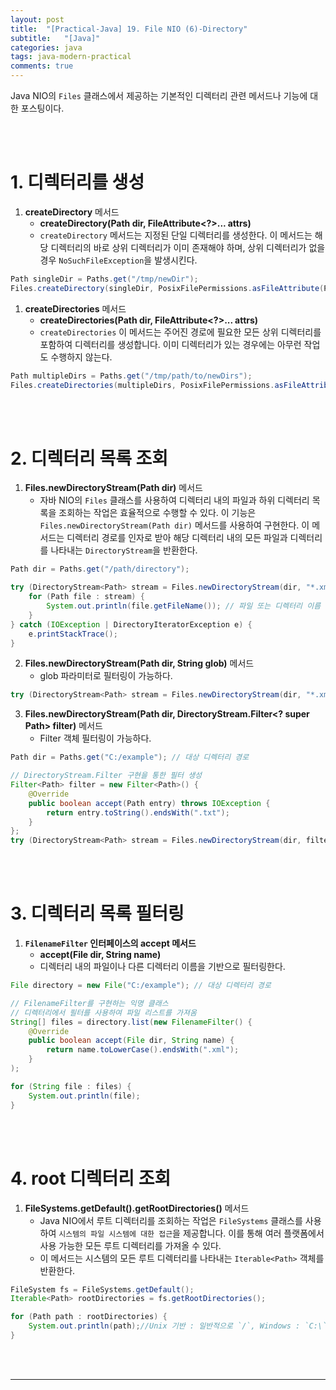 ```yaml
---
layout: post
title:  "[Practical-Java] 19. File NIO (6)-Directory"
subtitle:   "[Java]"
categories: java
tags: java-modern-practical
comments: true
---
```


Java NIO의 `Files` 클래스에서 제공하는 기본적인 디렉터리 관련 메서드나 기능에 대한 포스팅이다.

<br><br>


# 1. 디렉터리를 생성

1. **createDirectory** 메서드
   - **createDirectory(Path dir, FileAttribute<?>... attrs)**
   - `createDirectory` 메서드는 지정된 단일 디렉터리를 생성한다. 이 메서드는 해당 디렉터리의 바로 상위 디렉터리가 이미 존재해야 하며, 상위 디렉터리가 없을 경우 `NoSuchFileException`을 발생시킨다.

```java
Path singleDir = Paths.get("/tmp/newDir");
Files.createDirectory(singleDir, PosixFilePermissions.asFileAttribute(PosixFilePermissions.fromString("rwxr-x---")));
```

1. **createDirectories** 메서드
   - **createDirectories(Path dir, FileAttribute<?>... attrs)**
   - `createDirectories` 이 메서드는 주어진 경로에 필요한 모든 상위 디렉터리를 포함하여 디렉터리를 생성합니다. 이미 디렉터리가 있는 경우에는 아무런 작업도 수행하지 않는다.
   
```java
Path multipleDirs = Paths.get("/tmp/path/to/newDirs");
Files.createDirectories(multipleDirs, PosixFilePermissions.asFileAttribute(PosixFilePermissions.fromString("rwxr-x---")));
```

<br><br>


# 2. 디렉터리 목록 조회

1. **Files.newDirectoryStream(Path dir)** 메서드
   - 자바 NIO의 `Files` 클래스를 사용하여 디렉터리 내의 파일과 하위 디렉터리 목록을 조회하는 작업은 효율적으로 수행할 수 있다. 이 기능은 `Files.newDirectoryStream(Path dir)` 메서드를 사용하여 구현한다. 이 메서드는 디렉터리 경로를 인자로 받아 해당 디렉터리 내의 모든 파일과 디렉터리를 나타내는 `DirectoryStream`을 반환한다.

```java
Path dir = Paths.get("/path/directory");

try (DirectoryStream<Path> stream = Files.newDirectoryStream(dir, "*.xml")) {
    for (Path file : stream) {
        System.out.println(file.getFileName()); // 파일 또는 디렉터리 이름 출력
    }
} catch (IOException | DirectoryIteratorException e) {
    e.printStackTrace();
}
```

2. **Files.newDirectoryStream(Path dir, String glob)** 메서드
    - glob 파라미터로 필터링이 가능하다.

```java
try (DirectoryStream<Path> stream = Files.newDirectoryStream(dir, "*.xml")) {
```

3. **Files.newDirectoryStream(Path dir, DirectoryStream.Filter<? super Path> filter)** 메서드
    - Filter 객체 필터링이 가능하다.

```java
Path dir = Paths.get("C:/example"); // 대상 디렉터리 경로

// DirectoryStream.Filter 구현을 통한 필터 생성
Filter<Path> filter = new Filter<Path>() {
    @Override
    public boolean accept(Path entry) throws IOException {
        return entry.toString().endsWith(".txt");
    }
};
try (DirectoryStream<Path> stream = Files.newDirectoryStream(dir, filter)) {
```

<br><br>


# 3. 디렉터리 목록 필터링

1. **`FilenameFilter` 인터페이스의 accept 메서드**
   - **accept(File dir, String name)**
   - 디렉터리 내의 파일이나 다른 디렉터리 이름을 기반으로 필터링한다.

```java
File directory = new File("C:/example"); // 대상 디렉터리 경로

// FilenameFilter를 구현하는 익명 클래스
// 디렉터리에서 필터를 사용하여 파일 리스트를 가져옴
String[] files = directory.list(new FilenameFilter() {
    @Override
    public boolean accept(File dir, String name) {
        return name.toLowerCase().endsWith(".xml");
    }
);

for (String file : files) {
    System.out.println(file);
}
```

<br><br>


# 4. root 디렉터리 조회

1. **FileSystems.getDefault().getRootDirectories()** 메서드
    - Java NIO에서 루트 디렉터리를 조회하는 작업은 `FileSystems` 클래스를 사용하여 `시스템의 파일 시스템에 대한 접근`을 제공합니다. 이를 통해 여러 플랫폼에서 사용 가능한 모든 루트 디렉터리를 가져올 수 있다.
    - 이 메서드는 시스템의 모든 루트 디렉터리를 나타내는 `Iterable<Path>` 객체를 반환한다.
    
```java
FileSystem fs = FileSystems.getDefault();
Iterable<Path> rootDirectories = fs.getRootDirectories();

for (Path path : rootDirectories) {
    System.out.println(path);//Unix 기반 : 일반적으로 `/`, Windows : `C:\`, `D:\` 등 드라이브 루트
}
```

<br><br>


---